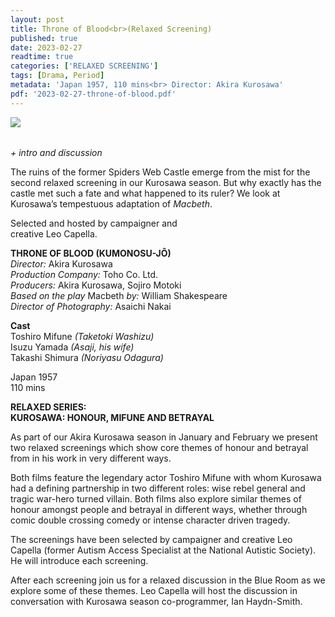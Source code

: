 ```yaml
---
layout: post
title: Throne of Blood<br>(Relaxed Screening)
published: true
date: 2023-02-27
readtime: true
categories: ['RELAXED SCREENING']
tags: [Drama, Period]
metadata: 'Japan 1957, 110 mins<br> Director: Akira Kurosawa'
pdf: '2023-02-27-throne-of-blood.pdf'
---
```


<img style="float: left;" src="/img/throne of blood.png"><br><br>

_+ intro and discussion_

The ruins of the former Spiders Web Castle emerge from the mist for the second relaxed screening in our Kurosawa season. But why exactly has the castle met such a fate and what happened to its ruler? We look at Kurosawa’s tempestuous adaptation of _Macbeth_.

Selected and hosted by campaigner and  
creative Leo Capella.  

**THRONE OF BLOOD (KUMONOSU-JÔ)**  
_Director:_ Akira Kurosawa  
_Production Company:_ Toho Co. Ltd.  
_Producers:_ Akira Kurosawa, Sojiro Motoki  
_Based on the play_ Macbeth _by:_
William Shakespeare  
_Director of Photography:_ Asaichi Nakai  

**Cast**  
Toshiro Mifune _(Taketoki Washizu)_    
Isuzu Yamada _(Asaji, his wife)_    
Takashi Shimura _(Noriyasu Odagura)_  

Japan 1957  
110 mins  


**RELAXED SERIES:  
KUROSAWA: HONOUR, MIFUNE AND BETRAYAL**

As part of our Akira Kurosawa season in January and February we present two relaxed screenings which show core themes of honour and betrayal from in his work in very different ways.

Both films feature the legendary actor Toshiro Mifune with whom Kurosawa had a defining partnership in two different roles: wise rebel general and tragic war-hero turned villain. Both films also explore similar themes of honour amongst people and betrayal in different ways, whether through comic double crossing comedy or intense character driven tragedy.

The screenings have been selected by campaigner and creative Leo Capella (former Autism Access Specialist at the National Autistic Society). He will introduce each screening.

After each screening join us for a relaxed discussion in the Blue Room as we explore some of these themes. Leo Capella will host the discussion in conversation with Kurosawa season co-programmer, Ian Haydn-Smith.
<!--stackedit_data:
eyJoaXN0b3J5IjpbLTE4MjExMDU3NjQsLTE5MTIzMTQwNjgsLT
EwMTAzNzc5MDRdfQ==
-->